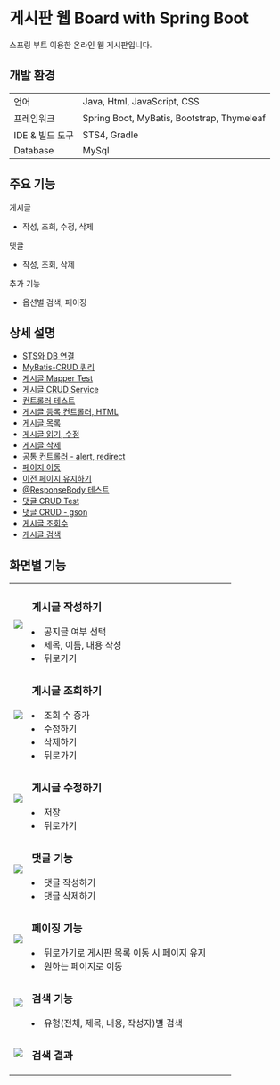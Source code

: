 # 게시판 웹 Board with Spring Boot
스프링 부트 이용한 온라인 웹 게시판입니다.


## 개발 환경
<table>
 <tr>
  <td>언어</td>
  <td>Java, Html, JavaScript, CSS</td>
 </tr>

  <tr>
   <td>프레임워크</td>
   <td>Spring Boot, MyBatis, Bootstrap, Thymeleaf</td>
 </tr>

 <tr>
  <td>IDE & 빌드 도구</td>
  <td>STS4, Gradle</td>
 </tr>
 
 <tr>
  <td>Database</td>
  <td>MySql</td>
 </tr>
</table>


## 주요 기능
게시글
- 작성, 조회, 수정, 삭제

댓글
- 작성, 조회, 삭제

추가 기능
- 옵션별 검색, 페이징


## 상세 설명
- [STS와 DB 연결](https://silvow94.tistory.com/entry/sts-Java-and-Spring-Project)
- [MyBatis-CRUD 쿼리](https://silvow94.tistory.com/entry/sts4-Spring-Boot-%EB%8D%B0%EC%9D%B4%ED%84%B0%EB%B2%A0%EC%9D%B4%EC%8A%A4-CRUD)
- [게시글 Mapper Test](https://silvow94.tistory.com/entry/sts4-Spring-Boot-04-CRUD-Test-%EC%9E%91%EC%84%B1)
- [게시글 CRUD Service](https://silvow94.tistory.com/entry/sts4-Spring-Boot-05-Layout-%EC%9B%B9-%ED%8E%98%EC%9D%B4%EC%A7%80-%EA%BE%B8%EB%AF%B8%EA%B8%B0)
- [컨트롤러 테스트](https://silvow94.tistory.com/entry/sts4-Spring-Boot-06-Layout-Presentation-Layer-%EC%BB%A8%ED%8A%B8%EB%A1%A4%EB%9F%AC-%EC%B2%98%EB%A6%AC)
- [게시글 등록 컨트롤러, HTML](https://silvow94.tistory.com/entry/sts4-Spring-Boot-07-Create-%EC%9B%B9%EC%97%90%EC%84%9C-%EA%B2%8C%EC%8B%9C%EA%B8%80-%EB%93%B1%EB%A1%9D%ED%95%98%EA%B8%B0-%EA%B5%AC%ED%98%84)
- [게시글 목록](https://silvow94.tistory.com/entry/sts4-Spring-Boot-08-List-%EA%B2%8C%EC%8B%9C%EA%B8%80-%EB%AA%A9%EB%A1%9D-%EB%B3%B4%EC%97%AC%EC%A3%BC%EA%B8%B0)
- [게시글 읽기, 수정](https://silvow94.tistory.com/entry/sts4-Spring-Boot-09-%EA%B2%8C%EC%8B%9C%EA%B8%80-%EC%9D%BD%EA%B8%B0%EC%88%98%EC%A0%95%ED%95%98%EA%B8%B0)
- [게시글 삭제](https://silvow94.tistory.com/entry/sts4-Spring-Boot-10-%EA%B2%8C%EC%8B%9C%EA%B8%80-%EC%82%AD%EC%A0%9C%ED%95%98%EA%B8%B0)
- [공통 컨트롤러 - alert, redirect](https://silvow94.tistory.com/entry/sts4-Spring-Boot-11-Alert-Message-%EB%A9%94%EC%8B%9C%EC%A7%80-%EC%A0%84%EB%8B%AC)
- [페이지 이동](https://silvow94.tistory.com/entry/sts4-Spring-Boot-12-Paging-%ED%8E%98%EC%9D%B4%EC%A7%80-%EB%B8%94%EB%A1%9D-%EB%B0%8F-%ED%8E%98%EC%9D%B4%EC%A7%80-%EC%9D%B4%EB%8F%99%ED%95%98%EA%B8%B0)
- [이전 페이지 유지하기](https://silvow94.tistory.com/entry/sts4-Spring-Boot-14-%EC%9D%B4%EC%A0%84-%ED%8E%98%EC%9D%B4%EC%A7%80-%EC%A0%95%EB%B3%B4-%EC%9C%A0%EC%A7%80%ED%95%98%EA%B8%B0)
- [@ResponseBody 테스트](https://silvow94.tistory.com/entry/sts4-Spring-Boot-15-REST-API-%EC%82%AC%EC%9A%A9%ED%95%B4%EB%B3%B4%EA%B8%B0)
- [댓글 CRUD Test](https://silvow94.tistory.com/entry/sts4-Spring-Boot-16-REST-%EB%B0%A9%EC%8B%9D%EC%9C%BC%EB%A1%9C-%EB%8C%93%EA%B8%80-CRUD)
- [댓글 CRUD - gson](https://silvow94.tistory.com/entry/sts4-Spring-Boot-17-REST-%EB%B0%A9%EC%8B%9D%EC%9D%98-%EB%8C%93%EA%B8%80-%EB%A6%AC%EC%8A%A4%ED%8A%B8-%EC%9E%91%EC%84%B1-%EC%82%AD%EC%A0%9C)
- [게시글 조회수](https://silvow94.tistory.com/entry/sts4-Spring-Boot-18-%EA%B2%8C%EC%8B%9C%EA%B8%80-%EC%A1%B0%ED%9A%8C%EC%88%98-%EA%B8%B0%EB%8A%A5-%EA%B5%AC%ED%98%84)
- [게시글 검색](https://silvow94.tistory.com/entry/Spring-Boot-%EA%B2%8C%EC%8B%9C%ED%8C%90-%EA%B2%80%EC%83%89-%EA%B8%B0%EB%8A%A5)


## 화면별 기능
<table>
 <tr>
  <td><img src="https://github.com/gwidding/sts4_SpringBoot/assets/135992700/35d24a8b-7ee3-4773-a3ad-62df0cf98282"></td>
  <td width="350px">
   <h3> 게시글 작성하기 </h3>
    <li>공지글 여부 선택
    <li>제목, 이름, 내용 작성
    <li>뒤로가기
  </td>
 </tr>

 <tr>
  <td><img src="https://github.com/gwidding/sts4_SpringBoot/assets/135992700/09e070b4-89c9-4bf2-9e49-cadcda95fed3"></td>
  <td>
    <h3> 게시글 조회하기 </h3>
    <li> 조회 수 증가
    <li> 수정하기
    <li> 삭제하기
    <li> 뒤로가기
  </td>
 </tr>

 <tr>
  <td><img src="https://github.com/gwidding/sts4_SpringBoot/assets/135992700/c7106b74-a84a-46c2-8a6f-260b3c096dcd"></td>
  <td>
   <h3> 게시글 수정하기 </h3>
    <li> 저장
    <li> 뒤로가기
  </td>
 </tr>

 <tr>
  <td><img src="https://github.com/gwidding/sts4_SpringBoot/assets/135992700/dd9722c7-6e24-4344-bfc3-fb2710ce30ee"></td>
  <td>
    <h3> 댓글 기능 </h3>
    <li> 댓글 작성하기
    <li> 댓글 삭제하기
  </td>
 </tr>

 <tr>
  <td><img src="https://github.com/gwidding/sts4_SpringBoot/assets/135992700/8bbb5e6f-56f8-4363-b8df-f06049a9c977"></td>
  <td>
    <h3> 페이징 기능 </h3>
    <li> 뒤로가기로 게시판 목록 이동 시 페이지 유지
    <li> 원하는 페이지로 이동
  </td>
 </tr>

 <tr>
  <td><img src="https://github.com/gwidding/sts4_SpringBoot/assets/135992700/e423368b-2fef-4c64-95b2-1a509f0af21a"></td>
  <td>
    <h3> 검색 기능 </h3>
    <li> 유형(전체, 제목, 내용, 작성자)별 검색
  </td>
 </tr>

 <tr>
  <td><img src="https://github.com/gwidding/sts4_SpringBoot/assets/135992700/404da8c4-8aaa-45a6-b178-b3f3a4deab79"></td>
  <td>
   <h3> 검색 결과 </h3>
  </td>
 </tr>
</table>

